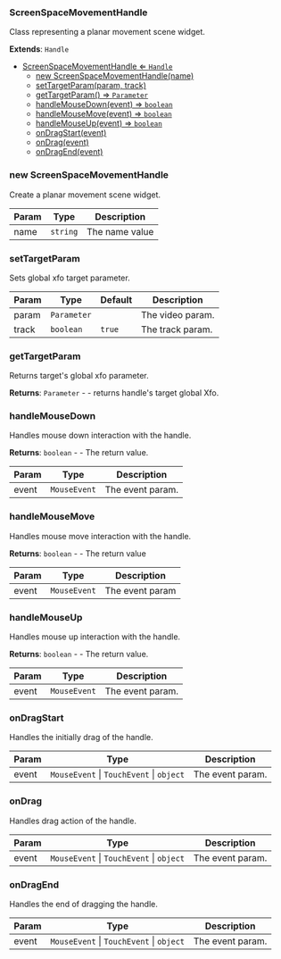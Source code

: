 <a name="ScreenSpaceMovementHandle"></a>

### ScreenSpaceMovementHandle 
Class representing a planar movement scene widget.


**Extends**: <code>Handle</code>  

* [ScreenSpaceMovementHandle ⇐ <code>Handle</code>](#ScreenSpaceMovementHandle)
    * [new ScreenSpaceMovementHandle(name)](#new-ScreenSpaceMovementHandle)
    * [setTargetParam(param, track)](#setTargetParam)
    * [getTargetParam() ⇒ <code>Parameter</code>](#getTargetParam)
    * [handleMouseDown(event) ⇒ <code>boolean</code>](#handleMouseDown)
    * [handleMouseMove(event) ⇒ <code>boolean</code>](#handleMouseMove)
    * [handleMouseUp(event) ⇒ <code>boolean</code>](#handleMouseUp)
    * [onDragStart(event)](#onDragStart)
    * [onDrag(event)](#onDrag)
    * [onDragEnd(event)](#onDragEnd)

<a name="new_ScreenSpaceMovementHandle_new"></a>

### new ScreenSpaceMovementHandle
Create a planar movement scene widget.


| Param | Type | Description |
| --- | --- | --- |
| name | <code>string</code> | The name value |

<a name="ScreenSpaceMovementHandle+setTargetParam"></a>

### setTargetParam
Sets global xfo target parameter.



| Param | Type | Default | Description |
| --- | --- | --- | --- |
| param | <code>Parameter</code> |  | The video param. |
| track | <code>boolean</code> | <code>true</code> | The track param. |

<a name="ScreenSpaceMovementHandle+getTargetParam"></a>

### getTargetParam
Returns target's global xfo parameter.


**Returns**: <code>Parameter</code> - - returns handle's target global Xfo.  
<a name="ScreenSpaceMovementHandle+handleMouseDown"></a>

### handleMouseDown
Handles mouse down interaction with the handle.


**Returns**: <code>boolean</code> - - The return value.  

| Param | Type | Description |
| --- | --- | --- |
| event | <code>MouseEvent</code> | The event param. |

<a name="ScreenSpaceMovementHandle+handleMouseMove"></a>

### handleMouseMove
Handles mouse move interaction with the handle.


**Returns**: <code>boolean</code> - - The return value  

| Param | Type | Description |
| --- | --- | --- |
| event | <code>MouseEvent</code> | The event param |

<a name="ScreenSpaceMovementHandle+handleMouseUp"></a>

### handleMouseUp
Handles mouse up interaction with the handle.


**Returns**: <code>boolean</code> - - The return value.  

| Param | Type | Description |
| --- | --- | --- |
| event | <code>MouseEvent</code> | The event param. |

<a name="ScreenSpaceMovementHandle+onDragStart"></a>

### onDragStart
Handles the initially drag of the handle.



| Param | Type | Description |
| --- | --- | --- |
| event | <code>MouseEvent</code> \| <code>TouchEvent</code> \| <code>object</code> | The event param. |

<a name="ScreenSpaceMovementHandle+onDrag"></a>

### onDrag
Handles drag action of the handle.



| Param | Type | Description |
| --- | --- | --- |
| event | <code>MouseEvent</code> \| <code>TouchEvent</code> \| <code>object</code> | The event param. |

<a name="ScreenSpaceMovementHandle+onDragEnd"></a>

### onDragEnd
Handles the end of dragging the handle.



| Param | Type | Description |
| --- | --- | --- |
| event | <code>MouseEvent</code> \| <code>TouchEvent</code> \| <code>object</code> | The event param. |

